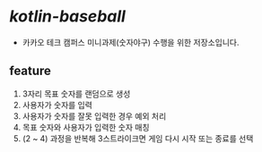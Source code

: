 # *kotlin-baseball*

- 카카오 테크 캠퍼스 미니과제(숫자야구) 수행을 위한 저장소입니다.

## feature
1. 3자리 목표 숫자를 랜덤으로 생성
2. 사용자가 숫자를 입력
3. 사용자가 숫자를 잘못 입력한 경우 예외 처리
4. 목표 숫자와 사용자가 입력한 숫자 매칭
5. (2 ~ 4) 과정을 반복해 3스트라이크면 게임 다시 시작 또는 종료를 선택